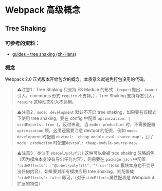# Webpack 高级概念
## Tree Shaking
### 可参考的资料：
- [guides - tree shaking (zh-Hans)](https://webpack.docschina.org/guides/tree-shaking/)  
### 概念
Webpack 2.0 正式版本开始包含的概念。本质意义就避免打包没用的代码。
> ⚠️注意1：Tree Shaking 只支持 ES Module 的形式 （`export`抛出，`import`引入，commonjs 形式 `require` 不支持。），Tree Shaking 支持静态引入，`require` 这种动态引入不适用。  
  
> ⚠️注意2：`mode: development` 默认不开启 tree shaking，如果要在该模式下使用 tree shaking，要在 config 中配置 `optimization: { usedExports: true }`，反过来说，当 `mode: production` 时，不需要配置 `optimization` 项。这里还需要注意 devtool 的配置，例如 `mode: development` 时配置 `devtool: 'cheap-module-eval-source-map'`，到了 `mode: production` 时配置`devtool: cheap-module-source-map`。  
  
> ⚠️注意3：类似于 `@babel/polyfill` 这种可以会被 tree shaking 忽略的包（因为模块本身没有导出任何内容），则需要在 `package.json` 中配置 `"sideEffects": ["@babel/polyfill", "*.css"]`(css 模块本身也不会导出任何内容)，如果要对所有模块应用 tree shaking，则配置成 `"sideEffects": false` 即可。（对于`sideEffects`属性配置是 Webpack 4 扩展的特性）